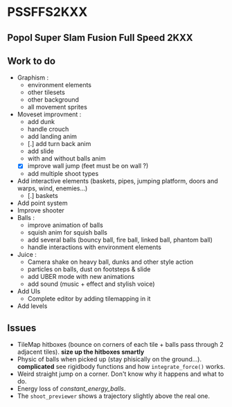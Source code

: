# PSSFFS2KXX
Popol Super Slam Fusion Full Speed 2KXX
-----

## Work to do
* Graphism :
   - environment elements
   - other tilesets
   - other background
   - all movement sprites
* Moveset improvment :
   - add dunk
   - handle crouch
   - add landing anim
   - [.] add turn back anim
   - add slide
   - with and without balls anim
   - [x] improve wall jump (feet must be on wall ?)
   - add multiple shoot types
* Add interactive elements (baskets, pipes, jumping platform, doors and warps, wind, enemies...)
   - [.] baskets
* Add point system
* Improve shooter
* Balls :
   - improve animation of balls
   - squish anim for squish balls
   - add several balls (bouncy ball, fire ball, linked ball, phantom ball)
   - handle interactions with environment elements
* Juice :
   - Camera shake on heavy ball, dunks and other style action
   - particles on balls, dust on footsteps & slide
   - add UBER mode with new animations
   - add sound (music + effect and stylish voice)
* Add UIs
   - Complete editor by adding tilemapping in it
* Add levels

## Issues
* TileMap hitboxes (bounce on corners of each tile + balls pass through 2 adjacent tiles). **size up the hitboxes smartly**
* Physic of balls when picked up (stay phisically on the ground...). **complicated** see rigidbody functions and how `integrate_force()` works.
* Weird straight jump on a corner. Don't know why it happens and what to do.
* Energy loss of _constant_energy_balls_.
* The `shoot_previewer` shows a trajectory slightly above the real one.
